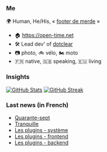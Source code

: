 ### Me

🌍 Human, He/His, « [footer de merde](https://open-time.net/post/2013/07/17/La-veritable-histoire-du-Footer-de-merde-) » 
* 🏠 https://open-time.net 
* 🛠️ Lead dev' of [dotclear](https://git.dotclear.org/dev/dotclear)
* 📷 photo, 🚲 vélo, 🏍️ moto 
* 🇫🇷 native, 🇬🇧 speaking, 🇪🇺 living

### Insights

[![GitHub Stats](https://github-readme-stats-sigma-five.vercel.app/api?username=franck-paul)](https://github.com/franck-paul)
[![GitHub Streak](https://github-readme-streak-stats.herokuapp.com?user=franck-paul)](https://git.io/streak-stats)

### Last news (in French)

<!-- BLOG-POST-LIST:START -->
- [Quarante-sept](https://open-time.net/post/2023/12/08/Quarante-sept)
- [Tranquille](https://open-time.net/post/2023/12/07/Tranquille)
- [Les plugins - système](https://open-time.net/post/2023/12/06/Les-plugins-systeme)
- [Les plugins - frontend](https://open-time.net/post/2023/12/05/Les-plugins-frontend)
- [Les plugins - backend](https://open-time.net/post/2023/12/04/Les-plugins-backend)
<!-- BLOG-POST-LIST:END -->
